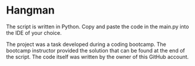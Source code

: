 # Hangman

The script is written in Python. Copy and paste the code in the main.py into the IDE of your choice. 

The project was a task developed during a coding bootcamp. The bootcamp instructor provided the solution that can be found at the end of the script.
The code itself was written by the owner of this GitHub account.
